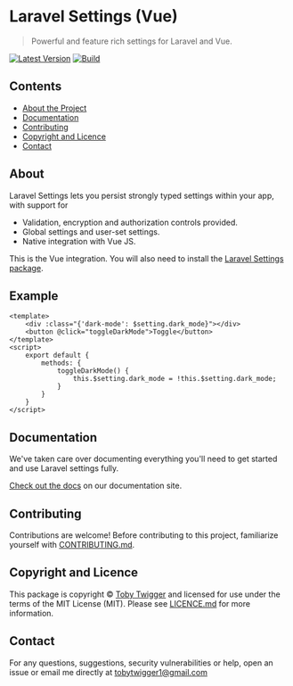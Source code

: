 # Laravel Settings (Vue)
> Powerful and feature rich settings for Laravel and Vue.

[![Latest Version](https://img.shields.io/github/v/release/ElbowSpaceUK/laravel-settings?label=Latest%20Version&sort=semver&style=plastic)](https://github.com/ElbowSpaceUK/laravel-settings/releases)
[![Build](https://github.com/ElbowSpaceUK/laravel-settings/actions/workflows/build-status.yml/badge.svg?branch=develop)](https://github.com/ElbowSpaceUK/laravel-settings/actions/workflows/build-status.yml)

## Contents

* [About the Project](#about)
* [Documentation](#documentation)
* [Contributing](#contributing)
* [Copyright and Licence](#copyright-and-licence)
* [Contact](#contact)

## About

Laravel Settings lets you persist strongly typed settings within your app, with support for
- Validation, encryption and authorization controls provided.
- Global settings and user-set settings.
- Native integration with Vue JS.

This is the Vue integration. You will also need to install the [Laravel Settings package](https://github.com/ElbowSpaceUK/laravel-settings).

## Example

```vue
<template>
    <div :class="{'dark-mode': $setting.dark_mode}"></div>
    <button @click="toggleDarkMode">Toggle</button>
</template>
<script>
    export default {
        methods: {
            toggleDarkMode() {
                this.$setting.dark_mode = !this.$setting.dark_mode;
            }
        }
    }
</script>
```

## Documentation

We've taken care over documenting everything you'll need to get started and use Laravel settings fully.

[Check out the docs](https://elbowspaceuk.github.io/laravel-settings/vue) on our documentation site.

## Contributing

Contributions are welcome! Before contributing to this project, familiarize
yourself with [CONTRIBUTING.md](CONTRIBUTING.md).

## Copyright and Licence

This package is copyright © [Toby Twigger](https://github.com/tobytwigger)
and licensed for use under the terms of the MIT License (MIT). Please see
[LICENCE.md](LICENCE.md) for more information.

## Contact

For any questions, suggestions, security vulnerabilities or help, open an issue or email me directly at [tobytwigger1@gmail.com](mailto:tobytwigger1@gmail.com)
